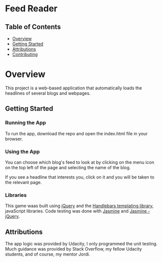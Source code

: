 Feed Reader
===============================

## Table of Contents

* [Overview](#overview)
* [Getting Started](#gettingstarted)
* [Attributions](#attributions)
* [Contributing](#contributing)

# Overview

This project is a web-based application that automatically loads the headlines of several blogs and webpages. 

## Getting Started

### Running the App

To run the app, download the repo and open the index.html file in your browser.

### Using the App

You can choose which blog's feed to look at by clicking on the menu icon on the top left of the page and selecting the name of the blog. 

If you see a headline that interests you, click on it and you will be taken to the relevant page.

### Libraries
This game waas built using [jQuery](http://ajax.googleapis.com/ajax/libs/jquery/2.1.1/jquery.min.js) and the [Handlebars templating library](http://cdn.jsdelivr.net/handlebarsjs/2.0.0/handlebars.min.js), javaScript libraries.
Code testing was done with [Jasmine](https://jasmine.github.io/index.html) and [Jasmine - jQuery](https://github.com/velesin/jasmine-jquery).

## Attributions

The app logic was provided by Udacity, I only programmed the unit testing. Much guidance was provided by Stack Overflow, my fellow Udacity students, and of course, my mentor Jordi.

